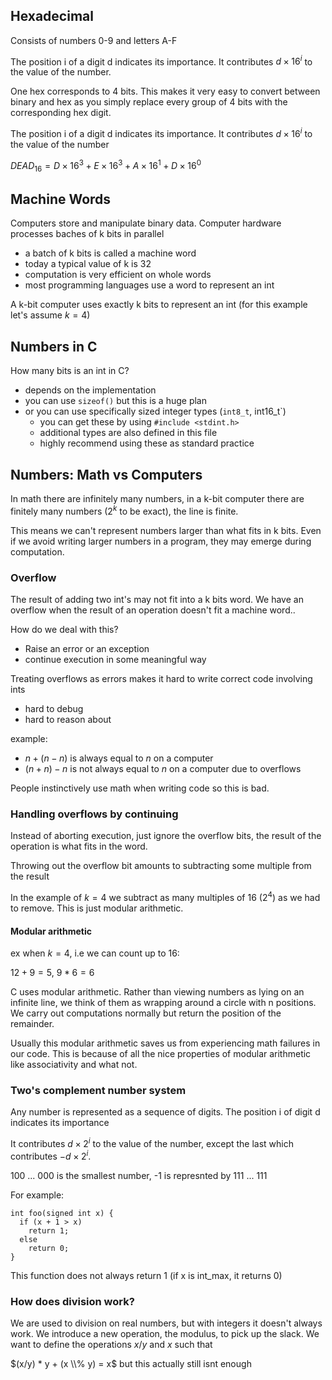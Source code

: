 ## Hexadecimal

Consists of numbers 0-9 and letters A-F


The position i of a digit d indicates its importance. It contributes $d\times 16^i$ to the value of the number.

One hex corresponds to 4 bits. This makes it very easy to convert between binary and hex as you simply replace every group of 4 bits with the corresponding hex digit.

The position i of a digit d indicates its importance. It contributes $d\times 16^i$ to the value of the number


$DEAD_{16} = D\times 16^3 + E\times 16^3 + A\times 16^1 + D\times 16^0$ 

## Machine Words

Computers store and manipulate binary data. Computer hardware processes baches of k bits in parallel
- a batch of k bits is called a machine word
- today a typical value of k is 32
- computation is very efficient on whole words
- most programming languages use a word to represent an int

A k-bit computer uses exactly k bits to represent an int (for this example let's assume $k=4$)


## Numbers in C

How many bits is an int in C?
- depends on the implementation
- you can use `sizeof()` but this is a huge plan
- or you can use specifically sized integer types (`int8_t`, int16_t`)
  - you can get these by using `#include <stdint.h>`
  - additional types are also defined in this file
  - highly recommend using these as standard practice

## Numbers: Math vs Computers

In math there are infinitely many numbers, in a k-bit computer there are finitely many numbers ($2^k$ to be exact), the line is finite.

This means we can't represent numbers larger than what fits in k bits. Even if we avoid writing larger numbers in a program, they may emerge during computation.

### Overflow

The result of adding two int's may not fit into a k bits word. We have an overflow when the result of an operation doesn't fit a machine word..

How do we deal with this?
- Raise an error or an exception
- continue execution in some meaningful way

Treating overflows as errors makes it hard to write correct code involving ints
- hard to debug
- hard to reason about

example:
- $n + (n-n)$ is always equal to $n$ on a computer
- $(n + n) - n$ is not always equal to $n$ on a computer due to overflows

People instinctively use math when writing code so this is bad.

### Handling overflows by continuing

Instead of aborting execution, just ignore the overflow bits, the result of the operation is what fits in the word.

Throwing out the overflow bit amounts to subtracting some multiple from the result

In the example of $k = 4$ we subtract as many multiples of 16 $(2^4)$ as we had to remove. This is just modular arithmetic.

#### Modular arithmetic

ex when $k=4$, i.e we can count up to 16:

$12 + 9 = 5$, $9 * 6 = 6$

C uses modular arithmetic. Rather than viewing numbers as lying on an infinite line, we think of them as wrapping around a circle with n positions. We carry out computations normally but return the position of the remainder. 

Usually this modular arithmetic saves us from experiencing math failures in our code. This is because of all the nice properties of modular arithmetic like associativity and what not. 

### Two's complement number system

Any number is represented as a sequence of digits. The position i of digit d indicates its importance

It contributes $d\times 2^i$ to the value of the number, except the last which contributes $-d\times 2^i$.

100 ... 000 is the smallest number, -1 is represnted by 111 ... 111

For example:

```
int foo(signed int x) {
  if (x + 1 > x) 
    return 1;
  else
    return 0;
}
```

This function does not always return 1 (if x is int_max, it returns 0) 


### How does division work?

We are used to division on real numbers, but with integers it doesn't always work. We introduce a new operation, the modulus, to pick up the slack. We want to define the operations $x/y$ and $x % y$ such that 

$(x/y) * y + (x \\% y) = x$ but this actually still isnt enough















